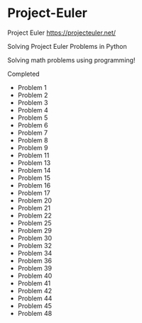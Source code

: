 # Project-Euler
Project Euler
https://projecteuler.net/

Solving Project Euler Problems in Python 

Solving math problems using programming!

Completed
  - Problem 1 
  - Problem 2
  - Problem 3
  - Problem 4
  - Problem 5
  - Problem 6
  - Problem 7
  - Problem 8
  - Problem 9
  - Problem 11
  - Problem 13
  - Problem 14
  - Problem 15
  - Problem 16
  - Problem 17
  - Problem 20
  - Problem 21
  - Problem 22
  - Problem 25
  - Problem 29
  - Problem 30
  - Problem 32
  - Problem 34
  - Problem 36
  - Problem 39
  - Problem 40
  - Problem 41
  - Problem 42
  - Problem 44
  - Problem 45
  - Problem 48
